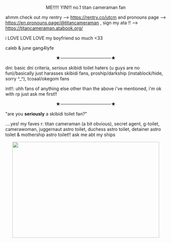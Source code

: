 

<p align="center">
  ME!!!!! YIN!!! 
  no.1 titan cameraman fan


ahmm check out my rentry --> https://rentry.co/utcm and pronouns page --> https://en.pronouns.page/@titancameraman , sign my ata !! --> https://titancameraman.atabook.org/


i LOVE LOVE LOVE my boyfriend so much <33

caleb & june gang4lyfe

<p align="center">
  ★────────────────★
  </p>


dni: basic dni criteria, *serious* skibidi toilet haters (u guys are no fun)/basically just harasses skibidi fans, proship/darkship (instablock/hide, sorry ^_^), tcoaal/okegom fans


int!!: uhh fans of anything else other than the above i've mentioned, i'm ok with rp just ask me first!!

<p align="center">
  ★────────────────★
  </p>


"are you **seriously** a skibidi toilet fan?"


....yes! my faves r: titan cameraman (a bit obvious), secret agent, g-toilet, camerawoman, juggernaut astro toilet, duchess astro toilet, detainer astro toilet & mothership astro toilet!! ask me abt my ships

<p align="center">
<img width="460" height="300" src="https://media.discordapp.net/attachments/1253539771133984909/1304785116228358234/Untitled278_20241109202953.png?ex=6730a755&is=672f55d5&hm=240ab575b66f1d72f9f25973455b0ac3799e2e8bf436fa531cae02f2add5dca2&=&format=webp&quality=lossless&width=437&height=437"
</p>
